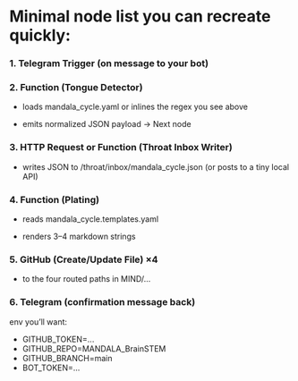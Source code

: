 # Minimal node list you can recreate quickly:

### 1. **Telegram Trigger** (on message to your bot)

### 2. **Function** (Tongue Detector)

- loads mandala_cycle.yaml or inlines the regex you see above

- emits normalized JSON payload → Next node

### 3. **HTTP Request** or **Function** (Throat Inbox Writer)

- writes JSON to /throat/inbox/mandala_cycle.json (or posts to a tiny local API)

### 4. **Function** (Plating)

- reads mandala_cycle.templates.yaml

- renders 3–4 markdown strings

### 5. **GitHub** (Create/Update File) ×4

- to the four routed paths in MIND/…

### 6. **Telegram** (confirmation message back)

env you’ll want:

- GITHUB_TOKEN=...
- GITHUB_REPO=MANDALA_BrainSTEM
- GITHUB_BRANCH=main
- BOT_TOKEN=...
